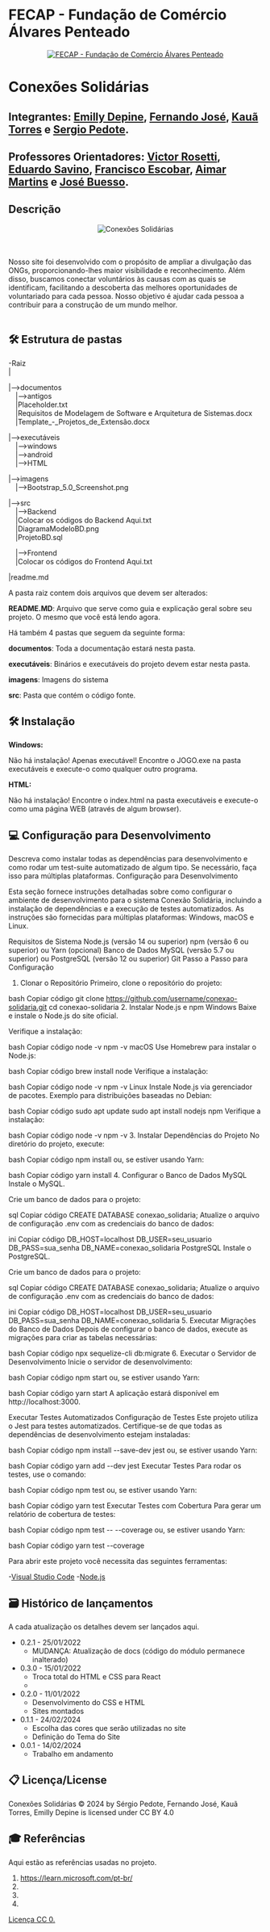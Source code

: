 # FECAP - Fundação de Comércio Álvares Penteado

<p align="center">
<a href= "https://www.fecap.br/"><img src="https://encrypted-tbn0.gstatic.com/images?q=tbn:ANd9GcRhZPrRa89Kma0ZZogxm0pi-tCn_TLKeHGVxywp-LXAFGR3B1DPouAJYHgKZGV0XTEf4AE&usqp=CAU" alt="FECAP - Fundação de Comércio Álvares Penteado" border="0"></a>
</p>

# Conexões Solidárias 

## Integrantes: <a href="https://www.linkedin.com/in/emillydepine/">Emilly Depine</a>, <a href="https://www.linkedin.com/in/fernando-jos%C3%A9-dos-santos-a7a449135/">Fernando José</a>, <a href="https://www.linkedin.com/in/kau%C3%A3-silva-rocha-0a2b0a1a5/">Kauã Torres</a> e <a href="https://www.linkedin.com/in/sergio-pedote/">Sergio Pedote</a>.

## Professores Orientadores: <a href="https://www.linkedin.com/in/victorbarq/">Victor Rosetti</a>, <a href="https://www.linkedin.com/in/eduardo-savino-gomes-77833a10/">Eduardo Savino</a>, <a href="https://www.linkedin.com/in/francisco-escobar/">Francisco Escobar</a>, <a href="https://www.linkedin.com/in/aimarlopes/">Aimar Martins</a> e <a href="https://www.linkedin.com/in/jbuesso/">José Buesso</a>.

## Descrição

<p align="center">
<img src="https://img.freepik.com/fotos-gratis/campanha-empresarial-de-rse-de-maos-dadas_53876-127168.jpg?t=st=1716560194~exp=1716563794~hmac=71e0de986533579a15222864f14c54a32d11a810a55f4a68a4fea0244ad6d845&w=900" alt="Conexões Solidárias" border="0">


<br><br>
Nosso site foi desenvolvido com o propósito de ampliar a divulgação das ONGs, proporcionando-lhes maior visibilidade e reconhecimento. Além disso, buscamos conectar voluntários às causas com as quais se identificam, facilitando a descoberta das melhores oportunidades de voluntariado para cada pessoa. Nosso objetivo é ajudar cada pessoa a contribuir para a construção de um mundo melhor.
<br><br>

## 🛠 Estrutura de pastas

-Raiz<br>
|<br>

|-->documentos<br>
  &emsp;|-->antigos<br>
  &emsp;|Placeholder.txt<br>
  &emsp;|Requisitos de Modelagem de Software e Arquitetura de Sistemas.docx<br>
  &emsp;|Template_-_Projetos_de_Extensão.docx<br>
  
|-->executáveis<br>
  &emsp;|-->windows<br>
  &emsp;|-->android<br>
  &emsp;|-->HTML<br>
  
|-->imagens<br>
  &emsp;|-->Bootstrap_5.0_Screenshot.png<br>

|-->src<br>
  &emsp;|-->Backend<br>
  &emsp;|Colocar os códigos do Backend Aqui.txt<br>
  &emsp;|DiagramaModeloBD.png<br>
  &emsp;|ProjetoBD.sql<br>
  
  &emsp;|-->Frontend<br>
  &emsp;|Colocar os códigos do Frontend Aqui.txt<br>
  
|readme.md<br>

A pasta raiz contem dois arquivos que devem ser alterados:

<b>README.MD</b>: Arquivo que serve como guia e explicação geral sobre seu projeto. O mesmo que você está lendo agora.

Há também 4 pastas que seguem da seguinte forma:

<b>documentos</b>: Toda a documentação estará nesta pasta.

<b>executáveis</b>: Binários e executáveis do projeto devem estar nesta pasta.

<b>imagens</b>: Imagens do sistema

<b>src</b>: Pasta que contém o código fonte.

## 🛠 Instalação

<b>Windows:</b>

Não há instalação! Apenas executável!
Encontre o JOGO.exe na pasta executáveis e execute-o como qualquer outro programa.

<b>HTML:</b>

Não há instalação!
Encontre o index.html na pasta executáveis e execute-o como uma página WEB (através de algum browser).

## 💻 Configuração para Desenvolvimento

Descreva como instalar todas as dependências para desenvolvimento e como rodar um test-suite automatizado de algum tipo. Se necessário, faça isso para múltiplas plataformas.
Configuração para Desenvolvimento

Esta seção fornece instruções detalhadas sobre como configurar o ambiente de desenvolvimento para o sistema Conexão Solidária, incluindo a instalação de dependências e a execução de testes automatizados. As instruções são fornecidas para múltiplas plataformas: Windows, macOS e Linux.

Requisitos de Sistema
Node.js (versão 14 ou superior)
npm (versão 6 ou superior) ou Yarn (opcional)
Banco de Dados MySQL (versão 5.7 ou superior) ou PostgreSQL (versão 12 ou superior)
Git
Passo a Passo para Configuração
1. Clonar o Repositório
Primeiro, clone o repositório do projeto:

bash
Copiar código
git clone https://github.com/username/conexao-solidaria.git
cd conexao-solidaria
2. Instalar Node.js e npm
Windows
Baixe e instale o Node.js do site oficial.

Verifique a instalação:

bash
Copiar código
node -v
npm -v
macOS
Use Homebrew para instalar o Node.js:

bash
Copiar código
brew install node
Verifique a instalação:

bash
Copiar código
node -v
npm -v
Linux
Instale Node.js via gerenciador de pacotes. Exemplo para distribuições baseadas no Debian:

bash
Copiar código
sudo apt update
sudo apt install nodejs npm
Verifique a instalação:

bash
Copiar código
node -v
npm -v
3. Instalar Dependências do Projeto
No diretório do projeto, execute:

bash
Copiar código
npm install
ou, se estiver usando Yarn:

bash
Copiar código
yarn install
4. Configurar o Banco de Dados
MySQL
Instale o MySQL.

Crie um banco de dados para o projeto:

sql
Copiar código
CREATE DATABASE conexao_solidaria;
Atualize o arquivo de configuração .env com as credenciais do banco de dados:

ini
Copiar código
DB_HOST=localhost
DB_USER=seu_usuario
DB_PASS=sua_senha
DB_NAME=conexao_solidaria
PostgreSQL
Instale o PostgreSQL.

Crie um banco de dados para o projeto:

sql
Copiar código
CREATE DATABASE conexao_solidaria;
Atualize o arquivo de configuração .env com as credenciais do banco de dados:

ini
Copiar código
DB_HOST=localhost
DB_USER=seu_usuario
DB_PASS=sua_senha
DB_NAME=conexao_solidaria
5. Executar Migrações do Banco de Dados
Depois de configurar o banco de dados, execute as migrações para criar as tabelas necessárias:

bash
Copiar código
npx sequelize-cli db:migrate
6. Executar o Servidor de Desenvolvimento
Inicie o servidor de desenvolvimento:

bash
Copiar código
npm start
ou, se estiver usando Yarn:

bash
Copiar código
yarn start
A aplicação estará disponível em http://localhost:3000.

Executar Testes Automatizados
Configuração de Testes
Este projeto utiliza o Jest para testes automatizados. Certifique-se de que todas as dependências de desenvolvimento estejam instaladas:

bash
Copiar código
npm install --save-dev jest
ou, se estiver usando Yarn:

bash
Copiar código
yarn add --dev jest
Executar Testes
Para rodar os testes, use o comando:

bash
Copiar código
npm test
ou, se estiver usando Yarn:

bash
Copiar código
yarn test
Executar Testes com Cobertura
Para gerar um relatório de cobertura de testes:

bash
Copiar código
npm test -- --coverage
ou, se estiver usando Yarn:

bash
Copiar código
yarn test --coverage

Para abrir este projeto você necessita das seguintes ferramentas:

-<a href="https://code.visualstudio.com/download">Visual Studio Code</a>
-<a href="https://nodejs.org/en/download/package-manager/current">Node.js</a>

## 🗃 Histórico de lançamentos

A cada atualização os detalhes devem ser lançados aqui.

* 0.2.1 - 25/01/2022
    * MUDANÇA: Atualização de docs (código do módulo permanece inalterado)
* 0.3.0 - 15/01/2022
    * Troca total do HTML e CSS para React
    * 
* 0.2.0 - 11/01/2022
    * Desenvolvimento do CSS e HTML
    * Sites montados
* 0.1.1 - 24/02/2024
    * Escolha das cores que serão utilizadas no site
    * Definição do Tema do Site
* 0.0.1 - 14/02/2024
    * Trabalho em andamento

## 📋 Licença/License

Conexões Solidárias © 2024 by Sérgio Pedote, Fernando José, Kauã Torres, Emilly Depine is licensed under CC BY 4.0 

## 🎓 Referências

Aqui estão as referências usadas no projeto.

1. https://learn.microsoft.com/pt-br/
2. 
3. 
4. 
[Licença CC 0.](https://chooser-beta.creativecommons.org/)

